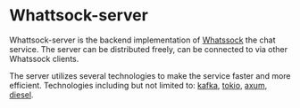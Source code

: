 # Whattsock-server
Whattsock-server is the backend implementation of [Whatssock]() the chat service.
The server can be distributed freely, can be connected to via other Whatssock clients.

The server utilizes several technologies to make the service faster and more efficient.
Technologies including but not limited to: [kafka](https://kafka.apache.org/), [tokio](https://tokio.rs/), [axum](https://docs.rs/axum/latest/axum/), [diesel](https://diesel.rs/).

